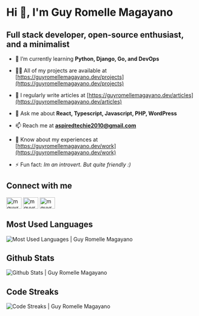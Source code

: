 # Hi 👋, I'm Guy Romelle Magayano

## Full stack developer, open-source enthusiast, and a minimalist

- 🌱 I’m currently learning **Python, Django, Go, and DevOps**

- 👨‍💻 All of my projects are available at [https://guyromellemagayano.dev/projects](https://guyromellemagayano.dev/projects)

- 📝 I regularly write articles at [https://guyromellemagayano.dev/articles](https://guyromellemagayano.dev/articles)

- 💬 Ask me about **React, Typescript, Javascript, PHP, WordPress**

- 📫 Reach me at **<aspiredtechie2010@gmail.com>**

- 📄 Know about my experiences at [https://guyromellemagayano.dev/work](https://guyromellemagayano.dev/work)

- ⚡ Fun fact: _Im an introvert. But quite friendly :)_

## Connect with me

[<img align="center" src="https://raw.githubusercontent.com/rahuldkjain/github-profile-readme-generator/master/src/images/icons/Social/facebook.svg" alt="mguyromelle" height="30" width="40" />](https://www.facebook.com/mguyromelle/)
[<img align="center" src="https://raw.githubusercontent.com/rahuldkjain/github-profile-readme-generator/master/src/images/icons/Social/twitter.svg" alt="mguyromelle" height="30" width="40" />](https://twitter.com/mguyromelle)
[<img align="center" src="https://raw.githubusercontent.com/rahuldkjain/github-profile-readme-generator/master/src/images/icons/Social/linked-in-alt.svg" alt="mguyromelle" height="30" width="40" />](https://linkedin.com/in/mguyromelle)

## Most Used Languages

![Most Used Languages | Guy Romelle Magayano](https://github-readme-stats.vercel.app/api/top-langs?username=guyromellemagayano&show_icons=true&locale=en&layout=compact 'Most Used Languages | Guy Romelle Magayano')

## Github Stats

![Github Stats | Guy Romelle Magayano](https://github-readme-stats.vercel.app/api?username=guyromellemagayano&show_icons=true&locale=en 'Github Stats | Guy Romelle Magayano')

## Code Streaks

![Code Streaks | Guy Romelle Magayano](https://github-readme-streak-stats.herokuapp.com/?user=guyromellemagayano&date_format=M%20j%5B%2C%20Y%5D 'Code Streaks | Guy Romelle Magayano')

